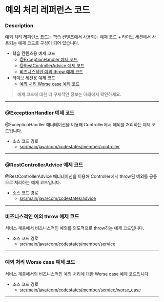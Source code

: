# 예외 처리 레퍼런스 코드

### Description
예외 처리 레퍼런스 코드는 학습 컨텐츠에서 사용되는 예제 코드 + 라이브 세션에서 사용되는 예제 코드로 구성이 되어 있습니다.
* 학습 컨텐츠용 예제 코드
  * [@ExceptionHandler 예제 코드](#exceptionHandler-예제-코드)
  * [@RestControllerAdvice 예제 코드](#restControllerAdvice-예제-코드)
  * [비즈니스적인 예외 throw 예제 코드](#비즈니스적인-예외-throw-예제-코드)
* 라이브 세션용 예제 코드
  * [예외 처리 Worse case 예제 코드](#예외-처리-Worse-case-예제-코드)
    
> 예제 코드에 대한 더 구체적인 정보는 아래에서 확인하세요.

---

### @ExceptionHandler 예제 코드
@ExceptionHandler 애너테이션을 이용해 Controller에서 예외를 처리하는 예제 코드입니다.

* 소스 코드 경로
  * [src/main/java/com/codestates/member/controller](https://github.com/codestates-seb/be-reference-exception-handle/tree/main/src/main/java/com/codestates/member/controller)

---

### @RestControllerAdvice 예제 코드
@RestControllerAdvice 애너테이션을 이용해 Controller에서 throw된 예외를 공통으로 처리하는 예제 코드입니다.

* 소스 코드 경로
  * [src/main/java/com/codestates/advice](https://github.com/codestates-seb/be-reference-exception-handle/tree/main/src/main/java/com/codestates/advice)

---

### 비즈니스적인 예외 throw 예제 코드
서비스 계층에서 비즈니스적인 예외를 의도적으로 throw하는 예제 코드입니다.

* 소스 코드 경로
  * [src/main/java/com/codestates/member/service](https://github.com/codestates-seb/be-reference-exception-handle/tree/main/src/main/java/com/codestates/member/service)

---

### 예외 처리 Worse case 예제 코드
서비스 계층에서의 비즈니스적인 예외 처리에 대한 Worse case 예제 코드입니다.

* 소스 코드 경로
  * [src/main/java/com/codestates/member/service/worse_case](https://github.com/codestates-seb/be-reference-exception-handle/tree/main/src/main/java/com/codestates/member/service/worse_case)

---
